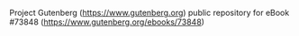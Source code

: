 Project Gutenberg (https://www.gutenberg.org) public repository for eBook #73848 (https://www.gutenberg.org/ebooks/73848)
